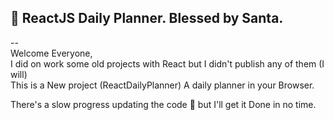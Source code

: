 ## :santa: ReactJS Daily Planner. Blessed by Santa. 

-- <br />
Welcome Everyone, <br />
I did on work some old projects with React but I didn't publish any of them (I will) <br />
This is a New project (ReactDailyPlanner) A daily planner in your Browser.<br />



There's a slow progress updating the code :ant: but I'll get it Done in no time. 
